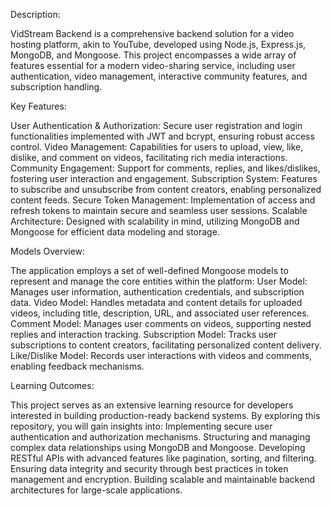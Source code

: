 Description:

VidStream Backend is a comprehensive backend solution for a video hosting platform, akin to YouTube, developed using Node.js, Express.js, MongoDB, and Mongoose. This project encompasses a wide array of features essential for a modern video-sharing service, including user authentication, video management, interactive community features, and subscription handling.

Key Features:

User Authentication & Authorization: Secure user registration and login functionalities implemented with JWT and bcrypt, ensuring robust access control.
Video Management: Capabilities for users to upload, view, like, dislike, and comment on videos, facilitating rich media interactions.
Community Engagement: Support for comments, replies, and likes/dislikes, fostering user interaction and engagement.
Subscription System: Features to subscribe and unsubscribe from content creators, enabling personalized content feeds.
Secure Token Management: Implementation of access and refresh tokens to maintain secure and seamless user sessions.
Scalable Architecture: Designed with scalability in mind, utilizing MongoDB and Mongoose for efficient data modeling and storage.

Models Overview:

The application employs a set of well-defined Mongoose models to represent and manage the core entities within the platform:
User Model: Manages user information, authentication credentials, and subscription data.
Video Model: Handles metadata and content details for uploaded videos, including title, description, URL, and associated user references.
Comment Model: Manages user comments on videos, supporting nested replies and interaction tracking.
Subscription Model: Tracks user subscriptions to content creators, facilitating personalized content delivery.
Like/Dislike Model: Records user interactions with videos and comments, enabling feedback mechanisms.

Learning Outcomes:

This project serves as an extensive learning resource for developers interested in building production-ready backend systems. By exploring this repository, you will gain insights into:
Implementing secure user authentication and authorization mechanisms.
Structuring and managing complex data relationships using MongoDB and Mongoose.
Developing RESTful APIs with advanced features like pagination, sorting, and filtering.
Ensuring data integrity and security through best practices in token management and encryption.
Building scalable and maintainable backend architectures for large-scale applications.

